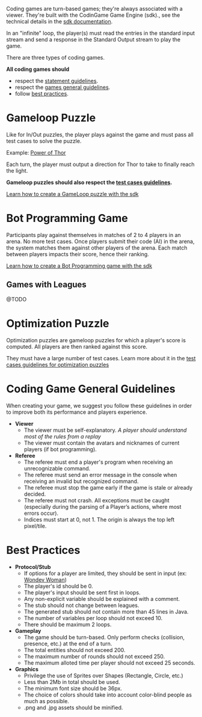 Coding games are turn-based games; they're always associated with a viewer. They're built with the CodinGame Game Engine (sdk)., see the technical details in the [sdk documentation](https://www.codingame.com/playgrounds/25775/codingame-sdk-documentation).

In an "infinite" loop, the player(s) must read the entries in the standard input stream and send a response in the Standard Output stream to play the game.

There are three types of coding games.

**All coding games should**
- respect the [statement guidelines](pages/technical/statement.md#guidelines).
- respect the [games general guidelines](#guidelines).
- follow [best practices](#best-practice).

# Gameloop Puzzle <a name="gameloop"/>

Like for In/Out puzzles, the player plays against the game and must pass all test cases to solve the puzzle.

Example: [Power of Thor](https://www.codingame.com/training/easy/power-of-thor-episode-1)

Each turn, the player must output a direction for Thor to take to finally reach the light.

**Gameloop puzzles should also respect the [test cases guidelines](pages/technical/testcase.md#guidelines).**

[Learn how to create a GameLoop puzzle with the sdk](https://www.codingame.com/playgrounds/25775/codingame-sdk-documentation/create-a-solo-game)

# Bot Programming Game <a name="ai"/>

Participants play against themselves in matches of 2 to 4 players in an arena. No more test cases. Once players submit their code (AI) in the arena, the system matches them against other players of the arena. Each match between players impacts their score, hence their ranking.

[Learn how to create a Bot Programming game with the sdk](https://www.codingame.com/playgrounds/25775/codingame-sdk-documentation/create-a-multiplayer-game)

## Games with Leagues

@TODO

# Optimization Puzzle <a name="opti"/>

Optimization puzzles are gameloop puzzles for which a player's score is computed. All players are then ranked against this score.

They must have a large number of test cases. Learn more about it in the [test cases guidelines for optimization puzzles](pages/technical/testcase.md#guidelines-opti)

# Coding Game General Guidelines <a name="guidelines"/>

When creating your game, we suggest you follow these guidelines in order to improve both its performance and players experience.

- **Viewer**
  - The viewer must be self-explanatory. _A player should understand most of the rules from a replay_
  - The viewer must contain the avatars and nicknames of current players (if bot programming).
- **Referee**
  - The referee must end a player's program when receiving an unrecognizable command.
  - The referee must send an error message in the console when receiving an invalid but recognized command.
  - The referee must stop the game early if the game is stale or already decided.
  - The referee must not crash. All exceptions must be caught (especially during the parsing of a Player’s actions, where most errors occur).
  - Indices must start at 0, not 1. The origin is always the top left pixel/tile.

# Best Practices <a name="best-practice"/>

- **Protocol/Stub**
  - If options for a player are limited, they should be sent in input (ex: [Wondev Woman](https://www.codingame.com/ide/puzzle/wondev-woman))
  - The player's id should be 0.
  - The player's input should be sent first in loops.
  - Any non-explicit variable should be explained with a comment.
  - The stub should not change between leagues.
  - The generated stub should not contain more than 45 lines in Java.
  - The number of variables per loop should not exceed 10.
  - There should be maximum 2 loops.
- **Gameplay**
  - The game should be turn-based. Only perform checks (collision, presence, etc.) at the end of a turn.
  - The total entities should not exceed 200.
  - The maximum number of rounds should not exceed 250.
  - The maximum alloted time per player should not exceed 25 seconds.
- **Graphics**
  - Privilege the use of Sprites over Shapes (Rectangle, Circle, etc.)
  - Less than 2Mb in total should be used.
  - The minimum font size should be 36px.
  - The choice of colors should take into account color-blind people as much as possible.
  - .png and .jpg assets should be minified.